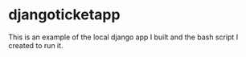 # djangoticketapp
This is an example of the local django app I built and the bash script I created to run it.
